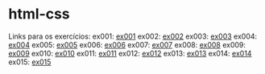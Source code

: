# html-css

Links para os exercícios:
ex001: <a href="https://ranquinecode.github.io/html-css/exercicios/ex001/">ex001</a>
ex002: <a href="https://ranquinecode.github.io/html-css/exercicios/ex002/">ex002</a>
ex003: <a href="https://ranquinecode.github.io/html-css/exercicios/ex003/">ex003</a>
ex004: <a href="https://ranquinecode.github.io/html-css/exercicios/ex004/">ex004</a>
ex005: <a href="https://ranquinecode.github.io/html-css/exercicios/ex005/">ex005</a>
ex006: <a href="https://ranquinecode.github.io/html-css/exercicios/ex006/">ex006</a>
ex007: <a href="https://ranquinecode.github.io/html-css/exercicios/ex007/">ex007</a>
ex008: <a href="https://ranquinecode.github.io/html-css/exercicios/ex008/">ex008</a>
ex009: <a href="https://ranquinecode.github.io/html-css/exercicios/ex009/">ex009</a>
ex010: <a href="https://ranquinecode.github.io/html-css/exercicios/ex010/">ex010</a>
ex011: <a href="https://ranquinecode.github.io/html-css/exercicios/ex011/">ex011</a>
ex012: <a href="https://ranquinecode.github.io/html-css/exercicios/ex012/">ex012</a>
ex013: <a href="https://ranquinecode.github.io/html-css/exercicios/ex013/">ex013</a>
ex014: <a href="https://ranquinecode.github.io/html-css/exercicios/ex014/">ex014</a>
ex015: <a href="https://ranquinecode.github.io/html-css/exercicios/ex015/">ex015</a>
